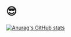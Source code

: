 # 😎

[![Anurag's GitHub stats](https://github-readme-stats.vercel.app/api?username=gs-ts)](https://github.com/anuraghazra/github-readme-stats)
